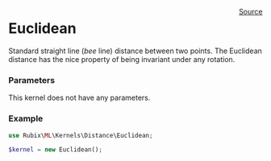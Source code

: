 <span style="float:right;"><a href="https://github.com/RubixML/RubixML/blob/master/src/Kernels/Distance/Euclidean.php">Source</a></span>

# Euclidean
Standard straight line (*bee* line) distance between two points. The Euclidean distance has the nice property of being invariant under any rotation.

### Parameters
This kernel does not have any parameters.

### Example
```php
use Rubix\ML\Kernels\Distance\Euclidean;

$kernel = new Euclidean();
```